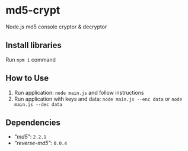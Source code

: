 # md5-crypt
Node.js md5 console cryptor &amp; decryptor

## Install libraries
Run `npm i` command

## How to Use
1. Run application: `node main.js` and follow instructions
2. Run application with keys and data: `node main.js --enc data` or `node main.js --dec data`

## Dependencies
- *"md5"*: `2.2.1`
- *"reverse-md5"*: `0.0.4`
